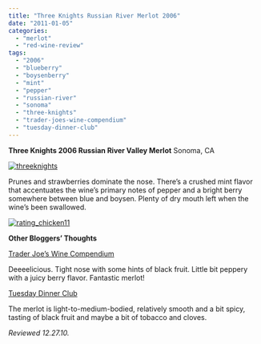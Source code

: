 ```yaml
---
title: "Three Knights Russian River Merlot 2006"
date: "2011-01-05"
categories: 
  - "merlot"
  - "red-wine-review"
tags: 
  - "2006"
  - "blueberry"
  - "boysenberry"
  - "mint"
  - "pepper"
  - "russian-river"
  - "sonoma"
  - "three-knights"
  - "trader-joes-wine-compendium"
  - "tuesday-dinner-club"
---
```


**Three Knights 2006 Russian River Valley Merlot** Sonoma, CA

[![](http://s3.amazonaws.com/thegourmez-wpmedia/2011/01/threeknights.jpg "threeknights")](http://s3.amazonaws.com/thegourmez-wpmedia/2011/01/threeknights.jpg)

Prunes and strawberries dominate the nose. There’s a crushed mint flavor that accentuates the wine’s primary notes of pepper and a bright berry somewhere between blue and boysen. Plenty of dry mouth left when the wine’s been swallowed.

[![](http://s3.amazonaws.com/thegourmez-wpmedia/2009/02/rating_chicken11.gif "rating_chicken11")](http://s3.amazonaws.com/thegourmez-wpmedia/2009/02/rating_chicken11.gif)

**Other Bloggers’ Thoughts**

[Trader Joe’s Wine Compendium](http://traderjoeswine.blogspot.com/2009/04/2006-three-knights-merlot-699.html)

Deeeelicious. Tight nose with some hints of black fruit. Little bit peppery with a juicy berry flavor. Fantastic merlot!

[Tuesday Dinner Club](http://tuesdaydinnerclub.blogspot.com/2009/04/empty-bottles.html)

The merlot is light-to-medium-bodied, relatively smooth and a bit spicy, tasting of black fruit and maybe a bit of tobacco and cloves.

_Reviewed 12.27.10._
